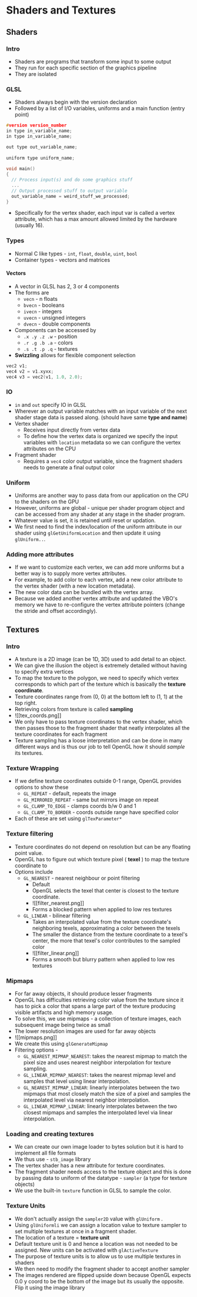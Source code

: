 # Shaders and Textures

## Shaders

### Intro

- Shaders are programs that transform some input to some output
- They run for each specific section of the graphics pipeline
- They are isolated

### GLSL

- Shaders always begin with the version declaration
- Followed by a list of I/O variables, uniforms and a main function (entry point)
```c
#version version_number
in type in_variable_name;
in type in_variable_name;

out type out_variable_name;
  
uniform type uniform_name;
  
void main()
{
  // Process input(s) and do some graphics stuff
  ...
  // Output processed stuff to output variable
  out_variable_name = weird_stuff_we_processed;
}
```
- Specifically for the vertex shader, each input var is called a vertex attribute, which has a max amount allowed limited by the hardware (usually 16).

### Types

- Normal C like types - `int`, `float`, `double`, `uint`, `bool`
- Container types - vectors and matrices

#### Vectors

- A vector in GLSL has 2, 3 or 4 components
- The forms are
	- `vecn` - n floats
	- `bvecn` - booleans
	- `ivecn` - integers
	- `uvecn` - unsigned integers
	- `dvecn` - double components
- Components can be accessed by
	- `.x .y .z .w` - position
	- `.r .g .b .a` - colors
	- `.s .t .p .q` - textures
- **Swizzling** allows for flexible component selection
```c
vec2 v1;
vec4 v2 = v1.xyxx;
vec4 v3 = vec2(v1, 1.0, 2.0);
```

### IO

- `in` and `out` specify IO in GLSL
- Wherever an output variable matches with an input variable of the next shader stage data is passed along. (should have same **type and name**)
- Vertex shader
	- Receives input directly from vertex data
	- To define how the vertex data is organized we specify the input variables with `location` metadata so we can configure the vertex attributes on the CPU
- Fragment shader
	- Requires a `vec4` color output variable, since the fragment shaders needs to generate a final output color

### Uniform

- Uniforms are another way to pass data from our application on the CPU to the shaders on the GPU
- However, uniforms are global - unique per shader program object and can be accessed from any shader at any stage in the shader program.
- Whatever value is set, it is retained until reset or updation.
- We first need to find the index/location of the uniform attribute in our shader using `glGetUniformLocation` and then update it using `glUniform..`.

### Adding more attributes

- If we want to customize each vertex, we can add more uniforms but a better way is to supply more vertex attributes.
- For example, to add color to each vertex, add a new color attribute to the vertex shader (with a new location metadata).
- The new color data can be bundled with the vertex array.
- Because we added another vertex attribute and updated the VBO's memory we have to re-configure the vertex attribute pointers (change the stride and offset accordingly).

## Textures

### Intro

- A texture is a 2D image (can be 1D, 3D) used to add detail to an object. 
- We can give the illusion the object is extremely detailed without having to specify extra vertices
- To map the texture to the polygon, we need to specify which vertex corresponds to which part of the texture which is basically the **texture coordinate**.
- Texture coordinates range from (0, 0) at the bottom left to (1, 1) at the top right.
- Retrieving colors from texture is called **sampling**
- ![[tex_coords.png]]
- We only have to pass texture coordinates to the vertex shader, which then passes those to the fragment shader that neatly interpolates all the texture coordinates for each fragment
- Texture sampling has a loose interpretation and can be done in many different ways and is thus our job to tell OpenGL how it should _sample_ its textures.

### Texture Wrapping

- If we define texture coordinates outside 0-1 range, OpenGL provides options to show these
	- `GL_REPEAT` - default, repeats the image
	- `GL_MIRRORED_REPEAT` - same but mirrors image on repeat
	- `GL_CLAMP_TO_EDGE` - clamps coords b/w 0 and 1
	- `GL_CLAMP_TO_BORDER` - coords outside range have specified color
- Each of these are set using `glTexParameter*`

### Texture filtering

- Texture coordinates do not depend on resolution but can be any floating point value.
- OpenGL has to figure out which texture pixel ( **texel** ) to map the texture coordinate to
- Options include
	- `GL_NEAREST` - nearest neighbour or point filtering
		- Default
		- OpenGL selects the texel that center is closest to the texture coordinate.
		- ![[filter_nearest.png]]
		- Forms a blocked pattern when applied to low res textures
	- `GL_LINEAR` - bilinear filtering
		- Takes an interpolated value from the texture coordinate's neighboring texels, approximating a color between the texels
		- The smaller the distance from the texture coordinate to a texel's center, the more that texel's color contributes to the sampled color
		- ![[filter_linear.png]]
		- Forms a smooth but blurry pattern when applied to low res textures

### Mipmaps

- For far away objects, it should produce lesser fragments
- OpenGL has difficulties retrieving color value from the texture since it has to pick a color that spans a large part of the texture producing visible artifacts and high memory usage.
- To solve this, we use mipmaps - a collection of texture images, each subsequent image being twice as small 
- The lower resolution images are used for far away objects
- ![[mipmaps.png]]
- We create this using `glGenerateMipmap`
- Filtering options -
	 - `GL_NEAREST_MIPMAP_NEAREST`: takes the nearest mipmap to match the pixel size and uses nearest neighbor interpolation for texture sampling.
	- `GL_LINEAR_MIPMAP_NEAREST`: takes the nearest mipmap level and samples that level using linear interpolation.
	- `GL_NEAREST_MIPMAP_LINEAR`: linearly interpolates between the two mipmaps that most closely match the size of a pixel and samples the interpolated level via nearest neighbor interpolation.
	- `GL_LINEAR_MIPMAP_LINEAR`: linearly interpolates between the two closest mipmaps and samples the interpolated level via linear interpolation.

### Loading and creating textures

- We can create our own image loader to bytes solution but it is hard to implement all file formats
- We thus use - `stb_image` library
- The vertex shader has a new attribute for texture coordinates.
- The fragment shader needs access to the texture object and this is done by passing data to uniform of the datatype - `sampler` (a type for texture objects)
- We use the built-in `texture` function in GLSL to sample the color.

### Texture Units

- We don't actually assign the `sampler2D` value with `glUniform` .
- Using `glUniformli` we can assign a location value to texture sampler to set multiple textures at once in a fragment shader.
- The location of a texture = **texture unit**
- Default texture unit is 0 and hence a location was not needed to be assigned. New units can be activated with `glActiveTexture`
- The purpose of texture units is to allow us to use multiple textures in shaders
- We then need to modify the fragment shader to accept another sampler
- The images rendered are flipped upside down because OpenGL expects 0.0 y coord to be the bottom of the image but its usually the opposite. Flip it using the image library